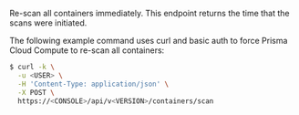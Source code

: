 Re-scan all containers immediately.
This endpoint returns the time that the scans were initiated.

The following example command uses curl and basic auth to force Prisma Cloud Compute to re-scan all containers:

```bash
$ curl -k \
  -u <USER> \
  -H 'Content-Type: application/json' \
  -X POST \
  https://<CONSOLE>/api/v<VERSION>/containers/scan
```

